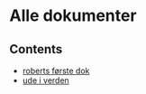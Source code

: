 # Alle dokumenter

## Contents

* [roberts første dok](./robert1.md)
* [ude i verden](./os2mo-data-import.rst)

